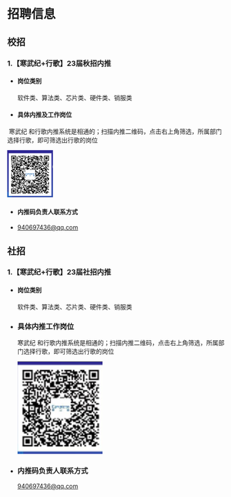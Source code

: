 # 招聘信息

## 校招

### 1.【寒武纪+行歌】23届秋招内推

- #### 岗位类别

  软件类、算法类、芯片类、硬件类、销服类


- #### 具体内推及工作岗位


​      寒武纪 和行歌内推系统是相通的；扫描内推二维码，点击右上角筛选，所属部门选择行歌，即可筛选出行歌的岗位

![](assets/1.png)

- #### 内推码负责人联系方式

- 940697436@qq.com



## 社招

### 1.【寒武纪+行歌】23届社招内推

- #### 岗位类别

  软件类、算法类、芯片类、硬件类、销服类

- ### 具体内推工作岗位

  寒武纪 和行歌内推系统是相通的；扫描内推二维码，点击右上角筛选，所属部门选择行歌，即可筛选出行歌的岗位

  ![](assets/2.png)

- ### 内推码负责人联系方式

  940697436@qq.com
